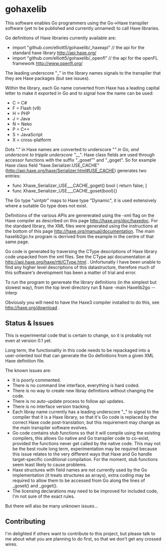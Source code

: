 gohaxelib
=========

This software enables Go programmers using the Go->Haxe transpiler software (yet to be published and currently unnamed) to call Haxe libraries.

Go definitions of Haxe libraries currently available are:

- import "github.com/elliott5/gohaxelib/_haxeapi"  // the api for the standard haxe library http://api.haxe.org/
- import "github.com/elliott5/gohaxelib/_openfl"   // the api for the openFL framework http://www.openfl.org/

The leading underscore "_" in the library names signals to the transpiler that they are Haxe packages (but see issues).

Within the library, each Go name converted from Haxe has a leading capital letter to make it exported in Go and to signal how the name can be used:
-	C = C# 
-	F = Flash (v9) 
-	H = PHP 
-	J = Java 
-	N = Neko 
-	P = C++ 
-	S = JavaScript  
-	X = cross-platform

Dots "." in Haxe names are converted to underscore "_" in Go, and underscore to tripple underscore "___". Haxe class fields are used through accessor functions with the suffix "_goset"" and "_goget". So for example Haxe class field "haxe.Serializer.USE_CACHE" (http://api.haxe.org/haxe/Serializer.html#USE_CACHE) generates two entries:
- func Xhaxe_Serializer_USE___CACHE_goget()  bool { return false; }
- func Xhaxe_Serializer_USE___CACHE_goset(bool){}

The Go type "uintptr" maps to Haxe type "Dynamic", it is used extensively where a suitable Go type does not exist. 

Definitions of the various APIs are genererated using the -xml flag on the Haxe compiler as described on this page http://haxe.org/doc/haxedoc. 
For the standard library, the XML files were generated using the instructions at the bottom of this page http://haxe.org/manual/documentation. 
The main haxelib2go.hx program is derrived from the example in the centre of that same page.

Go code is generated by traversing the CType descriptions of Haxe library code unpacked from the xml files.
See the CType api documentation at http://api.haxe.org/haxe/rtti/CType.html . Unfortunatly I have been unable to find any higher level descriptions of this datastructure, therefore much of this software's development has been a matter of trial and error.

To run the program to genereate the library definitions (in the simplest but slowest way), from the top level directory run $ haxe -main Haxelib2go --interp

Obviously you will need to have the Haxe3 compiler installed to do this, see http://haxe.org/download .

Status & Issues
---------------

This is experimental code that is certain to change, so it is probably not even at version 0.1 yet. 

Long term, the functionality in this code needs to be repackaged into a user-oriented tool that can generate the Go definitions from a given XML Haxe definition file.

The known issues are:
- It is poorly commented.
- There is no command line interface, everything is hard coded.
- There is no way to create new libray definitions without changing the code.
- There is no auto-update process to follow api updates.
- There is no interface version tracking.
- Each libray name currently has a leading underscore "_" to signal to the compiler that it is a Haxe library, so that it's Go code is replaced by the correct Haxe code post-translation, but this requirement may change as the main transpiler software evolves. 
- Go code contains stub functions so that it will compile using the existing compilers, this allows Go native and Go transpiler code to co-exist, provided the functions never get called by the native code. This may not be the best route long term, experimentation may be required because this issue relates to the very different ways that Haxe and Go handle target-specific conditional compilation. For the moment, stub functions seem least likely to cause problems. 
- Haxe structures with field names are not currently used by the Go implementation (it treats structures as arrays), extra coding may be required to allow them to be accessed from Go along the lines of _goset() and _goget().
- The licensing declarations may need to be improved for included code, I'm not sure of the exact rules.

But there will also be many unknown issues... 

 
Contributing
------------

I'm delighted if others want to contribute to this project, but please talk to me about what you are planning to do first, so that we don't get any crossed wires.

